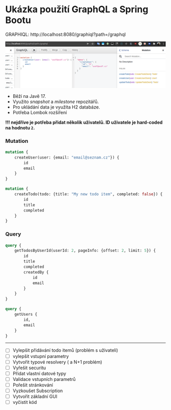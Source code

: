 # Ukázka použití GraphQL a Spring Bootu

GRAPHIQL: http://localhost:8080/graphiql?path=/graphql

![](graphiql.png)

- Běží na Javě 17. 
- Využito _snapshot_ a _milestone_ repozitářů. 
- Pro ukládání data je využita H2 databáze. 
- Potřeba Lombok rozšíření 

**!!! nejdříve je potřeba přidat několik uživatelů. ID uživatele je hard-coded na hodnotu `2`.**

### Mutation
```graphql
mutation {
    createUser(user: {email: "email@seznam.cz"}) {
        id
        email
    }
}
```

```graphql
mutation {
    createTodo(todo: {title: "My new todo item", completed: false}) {
        id
        title
        completed
    }
}
```


### Query

```graphql
query {
    getTodosByUserId(userId: 2, pageInfo: {offset: 2, limit: 5}) {
        id
        title
        completed
        createdBy {
            id
            email
        }
    }
}
```

```graphql
query {
    getUsers {
        id,
        email
    }
}
```

----
- [ ] Vylepšit přidávání todo itemů (problém s uživateli)
- [ ] vylepšit vstupní parametry
- [ ] Vytvořit typové resolvery ( a N+1 problém)
- [ ] Vyřešit securitu
- [ ] Přidat vlastní datové typy
- [ ] Validace vstupních parametrů
- [ ] Pořešit stránkování
- [ ] Vyzkoušet Subscription
- [ ] Vytvořit základní GUI
- [ ] vyčistit kód
